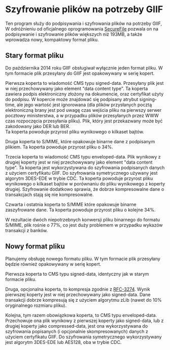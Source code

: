 Szyfrowanie plików na potrzeby GIIF
===================================

Ten program służy do podpisywania i szyfrowania  plików na potrzeby GIIF,
W odróżnieniu od oficjalnego oprogramowania [SecureFile] pozwala on na 
podpisywanie i szyfrowanie plików większych niż 193MB, a także wprowadza
nowy, kompaktowy format pliku.

Stary format pliku
------------------

Do października 2014 roku GIIF obsługiwał wyłącznie jeden format pliku.
W tym formacie plik przesyłany do GIIF jest opakowywany w serię kopert.

Pierwsza koperta to wiadomość CMS typu signed-data. Przesyłany plik jest w niej
przechowywany jako element "data content type". Ta koperta zawiera podpis
elektroniczny złożony na dokumencie, oraz certyfikat użyty do podpisu.
W kopercie może znajdować się podpisany atrybut signing-time, ale jego wartość
jest ignorowana (dla plików przysłanych pocztą elektroniczną brany jest pod
uwagę czas wejścia pliku na pierwszy serwer pocztowy ministerstwa, a w przypadku
plików przesyłanych przez WWW czas rozpoczęcia przesyłania pliku). Plik, który
jest przekazwany może być zakodowany jako DER lub BER.  
Ta koperta powoduje przyrost pliku wynikowego o kilkaset bajtów.

Druga koperta to S/MIME, które opakowuje binarne dane z podpisanym plikiem.
Ta koperta powoduje przyrost pliku o 34%.

Trzecia koperta to wiadomość CMS typu enveloped-data. Plik wynikowy z drugiej
koperty jest w niej przechowywany jako element "data content type". Ta koperta
jest wykorzystywana do szyfrowania podpisanych danych z użyciem certyfikatu
GIIF. Do szyfrowania symetrycznego używany jest algorytm 3DES-EDE w trybie CDC.
Ta koperta powoduje przyrost pliku wynikowego o kilkaset bajtów w porównaniu
do pliku wynikowego z koperty drugiej. Szyfrowanie dodatkowo sprawia, że dobrze
kompresowalne dane o transakcjach stają się nie kompresowalne.

Czwarta i ostatnia koperta to S/MIME które opakowuje binarne zaszyfrowane dane.
Ta koperta powoduje przyrost pliku o kolejne 34%.

W rezultacie dwóch niepotrzebnych konwersji pliku binarnego do formatu S/MIME,
plik rośnie o 77%, co jest duży problemem w przypadku wykazów transakcji
z banków.

Nowy format pliku
-----------------

Planujemy obsługę nowego formatu pliku. W tym formacie
plik przesyłany będzie również opakowywany w serię kopert.

Pierwsza koperta to CMS typu signed-data, identyczny jak w starym formacie
pliku.

Druga, opcjonalna koperta, to kompresja zgodnie z [RFC-3274][RFC3274]. Wynik
pierwszej koperty jest w niej przechowywany jako signed-data. Dane transakcji
dobrze kompresują się z użyciem algorytmu zLib (nawet do 10% oryginalnego
rozmiaru pliku).

Kolejna, tym razem obowiązkowa koperta, to CMS typu enveloped-data. Przechowuje
ona plik wynikowy z pierwszej koperty jako signed-data, lub z drugiej koperty
jako compressed-data, jest ona wykorzystywana do szyfrowania popisanych
(i opcjonalnie skompresowanych) danych z użyciem certyfikatu GIIF.
Do szyfrowania symetrycznego wykorzystywany jest algorytm 3DES-EDE lub AES128,
oba w trybie CDC.



[SecureFile]: https://www.giif.mofnet.gov.pl/giif/oprogramowanie/SecureFile.exe
[RFC3274]: http://tools.ietf.org/html/rfc3274 "RFC-3274"
